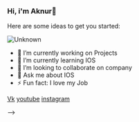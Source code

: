 ### Hi, i'm Aknur👋


Here are some ideas to get you started:

![Unknown](https://user-images.githubusercontent.com/47109731/108049102-0f49a780-7072-11eb-8b11-d5332cb4fe1c.jpg)



- 🔭 I’m currently working on Projects
- 🌱 I’m currently learning IOS
- 👯 I’m looking to collaborate on company
- 💬 Ask me about IOS
- ⚡ Fun fact: I love my Job

[Vk](https://vk.com/aknurchik)
[youtube](https://www.youtube.com/channel/UCMFvdK9HKPG1Ajb5CvDaVLA)
[instagram](https://www.instagram.com/s.aknura.01/)

-->
